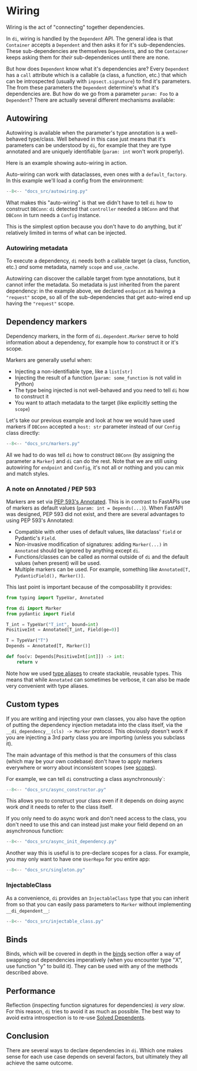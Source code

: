 # Wiring

Wiring is the act of "connecting" together dependencies.

In `di`, wiring is handled by the `Dependent` API.
The general idea is that `Container` accepts a `Dependent` and then asks it for it's sub-dependencies.
These sub-dependencies are themselves `Dependent`s, and so the `Container` keeps asking them for _their_ sub-dependenices until there are none.

But how does `Dependent` know what it's dependencies are?
Every `Dependent` has a `call` attribute which is a callable (a class, a function, etc.) that which can be introspected (usually with `inpsect.signature`) to find it's parameters.
The from these parameters the `Dependent` determine's what it's dependencies are.
But how do we go from a parameter `param: Foo` to a `Dependent`?
There are actually several different mechanisms available:

## Autowiring

Autowiring is available when the parameter's type annotation is a well-behaved type/class. Well behaved in this case just means that it's parameters can be understood by `di`, for example that they are type annotated and are uniquely identifiable (`param: int` won't work properly).

Here is an example showing auto-wiring in action.

Auto-wiring can work with dataclasses, even ones with a `default_factory`.
In this example we'll load a config from the environment:

```Python
--8<-- "docs_src/autowiring.py"
```

What makes this "auto-wiring" is that we didn't have to tell `di` how to construct `DBConn`: `di` detected that `controller` needed a `DBConn` and that `DBConn` in turn needs a `Config` instance.

This is the simplest option because you don't have to do anything, but it' relatively limited in terms of what can be injected.

### Autowiring metadata

To execute a dependency, `di` needs both a callable target (a class, function, etc.) _and_ some metadata, namely `scope` and `use_cache`.

Autowiring can discover the callable target from type annotations, but it cannot infer the metadata.
So metadata is just inherited from the parent dependency: in the example above, we declared `endpoint` as having a `"request"` scope, so all of the sub-dependencies that get auto-wired end up having the `"request"` scope.

## Dependency markers

Dependency markers, in the form of `di.dependent.Marker` serve to hold information about a dependency, for example how to construct it or it's scope.

Markers are generally useful when:

- Injecting a non-identifiable type, like a `list[str]`
- Injecting the result of a function (`param: some_function` is not valid in Python)
- The type being injected is not well-behaved and you need to tell `di` how to construct it
- You want to attach metadata to the target (like explicitly setting the `scope`)

Let's take our previous example and look at how we would have used markers if `DBConn` accepted a `host: str` parameter instead of our `Config` class directly:

```Python
--8<-- "docs_src/markers.py"
```

All we had to do was tell `di` how to construct `DBConn` (by assigning the parameter a `Marker`) and `di` can do the rest.
Note that we are still using autowiring for `endpoint` and `Config`, it's not all or nothing and you can mix and match styles.

### A note on Annotated / PEP 593

Markers are set via [PEP 593's Annotated].
This is in contrast to FastAPIs use of markers as default values (`param: int = Depends(...)`).
When FastAPI was designed, PEP 593 did not exist, and there are several advantages to using PEP 593's Annotated:

- Compatible with other uses of default values, like dataclass' `field` or Pydantic's `Field`.
- Non-invasive modification of signatures: adding `Marker(...)` in `Annotated` should be ignored by anything except `di`.
- Functions/classes can be called as normal outside of `di` and the default values (when present) will be used.
- Multiple markers can be used. For example, something like `Annotated[T, PydanticField(), Marker()]`.

This last point is important because of the composability it provides:

```python
from typing import TypeVar, Annotated

from di import Marker
from pydantic import Field

T_int = TypeVar("T_int", bound=int)
PositiveInt = Annotated[T_int, Field(ge=0)]

T = TypeVar("T")
Depends = Annotated[T, Marker()]

def foo(v: Depends[PositiveInt[int]]) -> int:
    return v
```

Note how we used [type aliases] to create stackable, reusable types.
This means that while `Annotated` can sometimes be verbose, it can also be made very convenient with type aliases.

[type aliases]: https://www.python.org/dev/peps/pep-0593/#aliases-concerns-over-verbosity

## Custom types

If you are writing and injecting your own classes, you also have the option of putting the dependency injection metadata into the class itself, via the `__di_dependency__(cls) -> Marker` protocol. This obviously doesn't work if you are injecting a 3rd party class you are importing (unless you subclass it).

The main advantage of this method is that the consumers of this class (which may be your own codebase) don't have to apply markers everywhere or worry about inconsistent scopes (see [scopes]).

For example, we can tell `di` constructing a class asynchronously`:

```Python
--8<-- "docs_src/async_constructor.py"
```

This allows you to construct your class even if it depends on doing async work _and_ it needs to refer to the class itself.

If you only need to do async work and don't need access to the class, you don't need to use this and can instead just make your field depend on an asynchronous function:

```Python
--8<-- "docs_src/async_init_dependency.py"
```

Another way this is useful is to pre-declare scopes for a class.
For example, you may only want to have one `UserRepo` for you entire app:

```Python
--8<-- "docs_src/singleton.py"
```

[scopes]: scopes.md

### InjectableClass

As a convenience, `di` provides an `InjectableClass` type that you can inherit from so that you can easily pass parameters to `Marker` without implementing `__di_dependent__`:

```Python
--8<-- "docs_src/injectable_class.py"
```

## Binds

Binds, which will be covered in depth in the [binds] section offer a way of swapping out dependencies imperatively (when you encounter type "X", use function "y" to build it).
They can be used with any of the methods described above.

## Performance

Reflection (inspecting function signatures for dependencies) _is very slow_.
For this reason, `di` tries to avoid it as much as possible.
The best way to avoid extra introspection is to re-use [Solved Dependents].

## Conclusion

There are several ways to declare dependencies in `di`.
Which one makes sense for each use case depends on several factors, but ultimately they all achieve the same outcome.

[Solved Dependents]: solving.md#SolvedDependent
[binds]: binds.md
[PEP 593's Annotated]: https://www.python.org/dev/peps/pep-0593/
[typing_extensions backport]: https://pypi.org/project/typing-extensions/
